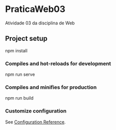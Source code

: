 # PraticaWeb03
Atividade 03 da disciplina de Web


## Project setup
npm install

### Compiles and hot-reloads for development
npm run serve

### Compiles and minifies for production
npm run build

### Customize configuration
See [Configuration Reference](https://cli.vuejs.org/config/).
